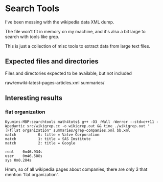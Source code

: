 # Search Tools

I've been messing with the wikipedia data XML dump.

The file won't fit in memory on my machine, and it's also a bit large to
search with tools like grep.

This is just a collection of misc tools to extract data from large text
files.


## Expected files and directories

Files and directories expected to be available, but not included

raw/enwiki-latest-pages-articles.xml
summaries/



## Interesting results

### flat organization

    Kyumins-MBP:searchtools math4tots$ g++ -O3 -Wall -Werror --std=c++11 -Wpedantic src/wikigrep.cc -o wikigrep.out && time ./wikigrep.out "[Ff]lat organization" summaries/grep-companies.xml bb.xml
    match          0: title = Valve Corporation
    match          1: title = SAS Institute
    match          2: title = Google

    real	0m46.934s
    user	0m46.588s
    sys	0m0.284s

Hmm, so of all wikipedia pages about companies, there are only 3
that mention 'flat organization'.

